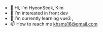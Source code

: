 - 👋 Hi, I’m HyeonSeok, Kim 
- 👀 I’m interested in front dev
- 🌱 I’m currently learning vue3 , 
- 📫 How to reach me  khsms16@gmail.com

<!---
npced16/npced16 is a ✨ special ✨ repository because its `README.md` (this file) appears on your GitHub profile.
You can click the Preview link to take a look at your changes.
--->
